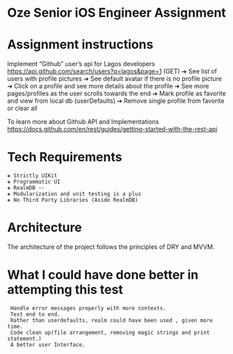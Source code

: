 # Oze Senior iOS Engineer Assignment

# Assignment instructions
   Implement “Github” user’s api for Lagos developers https://api.github.com/search/users?q=lagos&page=1 (GET) ➔ See list of users with profile pictures ➔ See default avatar if there is no profile picture ➔ Click on a profile and see more details about the profile ➔ See more pages/profiles as the user scrolls towards the end ➔ Mark profile as favorite and view from local db (userDefaults) ➔ Remove single profile from favorite or clear all

  To learn more about Github API and Implementations https://docs.github.com/en/rest/guides/getting-started-with-the-rest-api


# Tech Requirements
    ❖ Strictly UIKit
    ❖ Programmatic UI
    ❖ RealmDB --
    ❖ Modularization and unit testing is a plus
    ❖ No Third Party Libraries (Aside RealmDB)

# Architecture
   The architecture of the project follows the principles of DRY and MVVM.

# What I could have done better in attempting this test
     Handle error messages properly with more contexts.
     Test end to end.
     Rather than userdefaults, realm could have been used , given more time.
     Code clean up(file arrangement, removing magic strings and print statement.)
     A better user Interface.
     
